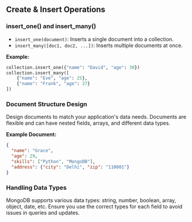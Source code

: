 ## Create & Insert Operations

### insert_one() and insert_many()
- `insert_one(document)`: Inserts a single document into a collection.
- `insert_many([doc1, doc2, ...])`: Inserts multiple documents at once.

**Example:**
```python
collection.insert_one({"name": "David", "age": 30})
collection.insert_many([
    {"name": "Eve", "age": 25},
    {"name": "Frank", "age": 27}
])
```

### Document Structure Design
Design documents to match your application's data needs. Documents are flexible and can have nested fields, arrays, and different data types.

**Example Document:**
```json
{
  "name": "Grace",
  "age": 29,
  "skills": ["Python", "MongoDB"],
  "address": {"city": "Delhi", "zip": "110001"}
}
```

### Handling Data Types
MongoDB supports various data types: string, number, boolean, array, object, date, etc. Ensure you use the correct types for each field to avoid issues in queries and updates.
